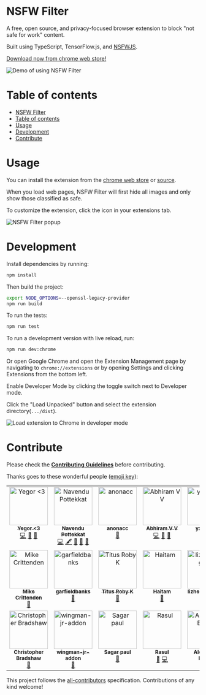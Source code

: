 # NSFW Filter

A free, open source, and privacy-focused browser extension to block "not safe for work" content.

Built using TypeScript, TensorFlow.js, and [NSFWJS](https://github.com/infinitered/nsfwjs).

[Download now from chrome web store!](https://chrome.google.com/webstore/detail/nsfw-filter/kmgagnlkckiamnenbpigfaljmanlbbhh)

![Demo of using NSFW Filter](demo/images/demo.gif)

# Table of contents

- [NSFW Filter](#nsfw-filter)
- [Table of contents](#table-of-contents)
- [Usage](#usage)
- [Development](#development)
- [Contribute](#contribute)

# Usage

You can install the extension from the [chrome web store](https://chrome.google.com/webstore/detail/nsfw-filter/kmgagnlkckiamnenbpigfaljmanlbbhh) or [source](#development).

When you load web pages, NSFW Filter will first hide all images and only show those classified as safe.

To customize the extension, click the icon in your extensions tab.

![NSFW Filter popup](demo/images/popup-window.png)

# Development

Install dependencies by running:

```sh
npm install
```

Then build the project:

```sh
export NODE_OPTIONS=--openssl-legacy-provider
npm run build
```

To run the tests:

```sh
npm run test
```

To run a development version with live reload, run:

```sh
npm run dev:chrome
```

Or open Google Chrome and open the Extension Management page by navigating to ```chrome://extensions``` or by opening Settings and clicking Extensions from the bottom left.

Enable Developer Mode by clicking the toggle switch next to Developer mode.

Click the "Load Unpacked" button and select the extension directory(```.../dist```).

![Load extension to Chrome in developer mode](./demo/images/install-instructions.png)

# Contribute

Please check the [**Contributing Guidelines**](https://github.com/navendu-pottekkat/nsfw-filter/blob/master/.github/markdown/CONTRIBUTING.md) before contributing.

Thanks goes to these wonderful people ([emoji key](https://allcontributors.org/docs/en/emoji-key)):

<!-- ALL-CONTRIBUTORS-LIST:START - Do not remove or modify this section -->
<!-- prettier-ignore-start -->
<!-- markdownlint-disable -->
<table>
  <tbody>
    <tr>
      <td align="center" valign="top" width="14.28%"><a href="https://github.com/YegorZaremba"><img src="https://avatars3.githubusercontent.com/u/31797554?v=4?s=100" width="100px;" alt="Yegor <3"/><br /><sub><b>Yegor <3</b></sub></a><br /><a href="https://github.com/nsfw-filter/nsfw-filter/commits?author=YegorZaremba" title="Code">💻</a> <a href="#design-YegorZaremba" title="Design">🎨</a> <a href="#ideas-YegorZaremba" title="Ideas, Planning, & Feedback">🤔</a></td>
      <td align="center" valign="top" width="14.28%"><a href="http://navendu.me"><img src="https://avatars1.githubusercontent.com/u/49474499?v=4?s=100" width="100px;" alt="Navendu Pottekkat"/><br /><sub><b>Navendu Pottekkat</b></sub></a><br /><a href="https://github.com/nsfw-filter/nsfw-filter/commits?author=navendu-pottekkat" title="Code">💻</a> <a href="#content-navendu-pottekkat" title="Content">🖋</a> <a href="https://github.com/nsfw-filter/nsfw-filter/commits?author=navendu-pottekkat" title="Documentation">📖</a> <a href="#design-navendu-pottekkat" title="Design">🎨</a> <a href="#ideas-navendu-pottekkat" title="Ideas, Planning, & Feedback">🤔</a></td>
      <td align="center" valign="top" width="14.28%"><a href="https://github.com/anonacc"><img src="https://avatars3.githubusercontent.com/u/64102225?v=4?s=100" width="100px;" alt="anonacc"/><br /><sub><b>anonacc</b></sub></a><br /><a href="https://github.com/nsfw-filter/nsfw-filter/issues?q=author%3Aanonacc" title="Bug reports">🐛</a></td>
      <td align="center" valign="top" width="14.28%"><a href="https://github.com/abhirammltr"><img src="https://avatars1.githubusercontent.com/u/32649851?v=4?s=100" width="100px;" alt="Abhiram V V"/><br /><sub><b>Abhiram V V</b></sub></a><br /><a href="https://github.com/nsfw-filter/nsfw-filter/commits?author=abhirammltr" title="Code">💻</a> <a href="https://github.com/nsfw-filter/nsfw-filter/issues?q=author%3Aabhirammltr" title="Bug reports">🐛</a> <a href="#ideas-abhirammltr" title="Ideas, Planning, & Feedback">🤔</a></td>
      <td align="center" valign="top" width="14.28%"><a href="https://github.com/yxlin118"><img src="https://avatars1.githubusercontent.com/u/54916304?v=4?s=100" width="100px;" alt="yxlin118"/><br /><sub><b>yxlin118</b></sub></a><br /><a href="https://github.com/nsfw-filter/nsfw-filter/issues?q=author%3Ayxlin118" title="Bug reports">🐛</a> <a href="#ideas-yxlin118" title="Ideas, Planning, & Feedback">🤔</a></td>
      <td align="center" valign="top" width="14.28%"><a href="https://clay.sh"><img src="https://avatars3.githubusercontent.com/u/16675291?v=4?s=100" width="100px;" alt="Clay McGinnis"/><br /><sub><b>Clay McGinnis</b></sub></a><br /><a href="https://github.com/nsfw-filter/nsfw-filter/pulls?q=is%3Apr+reviewed-by%3AClayMav" title="Reviewed Pull Requests">👀</a></td>
      <td align="center" valign="top" width="14.28%"><a href="https://www.youtube.com/channel/UCPGv2tVqEt6iBFnnMTjnRBA"><img src="https://avatars1.githubusercontent.com/u/6668371?v=4?s=100" width="100px;" alt="Brady Dowling"/><br /><sub><b>Brady Dowling</b></sub></a><br /><a href="#ideas-bradydowling" title="Ideas, Planning, & Feedback">🤔</a></td>
    </tr>
    <tr>
      <td align="center" valign="top" width="14.28%"><a href="http://littlebluelabs.com"><img src="https://avatars2.githubusercontent.com/u/32261?v=4?s=100" width="100px;" alt="Mike Crittenden"/><br /><sub><b>Mike Crittenden</b></sub></a><br /><a href="https://github.com/nsfw-filter/nsfw-filter/commits?author=mikecrittenden" title="Documentation">📖</a></td>
      <td align="center" valign="top" width="14.28%"><a href="https://github.com/garfieldbanks"><img src="https://avatars3.githubusercontent.com/u/12904270?v=4?s=100" width="100px;" alt="garfieldbanks"/><br /><sub><b>garfieldbanks</b></sub></a><br /><a href="https://github.com/nsfw-filter/nsfw-filter/issues?q=author%3Agarfieldbanks" title="Bug reports">🐛</a></td>
      <td align="center" valign="top" width="14.28%"><a href="https://github.com/TitusRobyK"><img src="https://avatars1.githubusercontent.com/u/32787952?v=4?s=100" width="100px;" alt="Titus Roby K"/><br /><sub><b>Titus Roby K</b></sub></a><br /><a href="https://github.com/nsfw-filter/nsfw-filter/issues?q=author%3ATitusRobyK" title="Bug reports">🐛</a></td>
      <td align="center" valign="top" width="14.28%"><a href="https://github.com/hsusanoo"><img src="https://avatars2.githubusercontent.com/u/35850056?v=4?s=100" width="100px;" alt="Haitam"/><br /><sub><b>Haitam</b></sub></a><br /><a href="https://github.com/nsfw-filter/nsfw-filter/issues?q=author%3Ahsusanoo" title="Bug reports">🐛</a></td>
      <td align="center" valign="top" width="14.28%"><a href="https://github.com/lizhendong128"><img src="https://avatars3.githubusercontent.com/u/24618122?v=4?s=100" width="100px;" alt="lizhendong128"/><br /><sub><b>lizhendong128</b></sub></a><br /><a href="https://github.com/nsfw-filter/nsfw-filter/issues?q=author%3Alizhendong128" title="Bug reports">🐛</a></td>
      <td align="center" valign="top" width="14.28%"><a href="https://github.com/Woctor-Dho"><img src="https://avatars3.githubusercontent.com/u/25572322?v=4?s=100" width="100px;" alt="Woctor-Dho"/><br /><sub><b>Woctor-Dho</b></sub></a><br /><a href="#ideas-Woctor-Dho" title="Ideas, Planning, & Feedback">🤔</a></td>
      <td align="center" valign="top" width="14.28%"><a href="https://github.com/miaokun-normal"><img src="https://avatars2.githubusercontent.com/u/67724210?v=4?s=100" width="100px;" alt="miaokun-normal"/><br /><sub><b>miaokun-normal</b></sub></a><br /><a href="https://github.com/nsfw-filter/nsfw-filter/issues?q=author%3Amiaokun-normal" title="Bug reports">🐛</a></td>
    </tr>
    <tr>
      <td align="center" valign="top" width="14.28%"><a href="https://christopher-bradshaw.com"><img src="https://avatars1.githubusercontent.com/u/1205871?v=4?s=100" width="100px;" alt="Christopher Bradshaw"/><br /><sub><b>Christopher Bradshaw</b></sub></a><br /><a href="https://github.com/nsfw-filter/nsfw-filter/issues?q=author%3Akitsune7" title="Bug reports">🐛</a></td>
      <td align="center" valign="top" width="14.28%"><a href="https://github.com/wingman-jr-addon"><img src="https://avatars3.githubusercontent.com/u/55339824?v=4?s=100" width="100px;" alt="wingman-jr-addon"/><br /><sub><b>wingman-jr-addon</b></sub></a><br /><a href="#ideas-wingman-jr-addon" title="Ideas, Planning, & Feedback">🤔</a></td>
      <td align="center" valign="top" width="14.28%"><a href="https://github.com/Andrewrick1"><img src="https://avatars2.githubusercontent.com/u/31154843?v=4?s=100" width="100px;" alt="Sagar paul"/><br /><sub><b>Sagar paul</b></sub></a><br /><a href="https://github.com/nsfw-filter/nsfw-filter/commits?author=Andrewrick1" title="Documentation">📖</a></td>
      <td align="center" valign="top" width="14.28%"><a href="https://github.com/govza"><img src="https://avatars0.githubusercontent.com/u/1425574?v=4?s=100" width="100px;" alt="Rasul"/><br /><sub><b>Rasul</b></sub></a><br /><a href="https://github.com/nsfw-filter/nsfw-filter/issues?q=author%3Agovza" title="Bug reports">🐛</a> <a href="https://github.com/nsfw-filter/nsfw-filter/commits?author=govza" title="Code">💻</a></td>
      <td align="center" valign="top" width="14.28%"><a href="https://github.com/Gother01"><img src="https://avatars2.githubusercontent.com/u/65875436?v=4?s=100" width="100px;" alt="Aldulkadir Beceri"/><br /><sub><b>Aldulkadir Beceri</b></sub></a><br /><a href="https://github.com/nsfw-filter/nsfw-filter/issues?q=author%3AGother01" title="Bug reports">🐛</a></td>
      <td align="center" valign="top" width="14.28%"><a href="https://portfolio.silloi.com/"><img src="https://avatars.githubusercontent.com/u/38321101?v=4?s=100" width="100px;" alt="silloi"/><br /><sub><b>silloi</b></sub></a><br /><a href="#ideas-silloi" title="Ideas, Planning, & Feedback">🤔</a> <a href="https://github.com/nsfw-filter/nsfw-filter/issues?q=author%3Asilloi" title="Bug reports">🐛</a> <a href="https://github.com/nsfw-filter/nsfw-filter/commits?author=silloi" title="Code">💻</a></td>
    </tr>
  </tbody>
</table>

<!-- markdownlint-restore -->
<!-- prettier-ignore-end -->

<!-- ALL-CONTRIBUTORS-LIST:END -->

This project follows the [all-contributors](https://github.com/all-contributors/all-contributors) specification. Contributions of any kind welcome!
